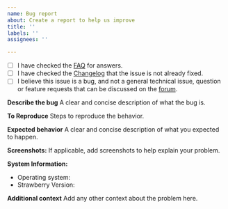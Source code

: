 ```yaml
---
name: Bug report
about: Create a report to help us improve
title: ''
labels: ''
assignees: ''

---
```


- [ ] I have checked the [FAQ](https://wiki.strawberrymusicplayer.org/wiki/FAQ) for answers.
- [ ] I have checked the [Changelog](https://github.com/strawberrymusicplayer/strawberry/blob/master/Changelog) that the issue is not already fixed. 
- [ ] I believe this issue is a bug, and not a general technical issue, question or feature requests that can be discussed on the [forum](https://forum.strawberrymusicplayer.org/). 

**Describe the bug**
A clear and concise description of what the bug is.

**To Reproduce**
Steps to reproduce the behavior.

**Expected behavior**
A clear and concise description of what you expected to happen.

**Screenshots:**
If applicable, add screenshots to help explain your problem.

**System Information:**
 - Operating system:
 - Strawberry Version:

**Additional context**
Add any other context about the problem here.
